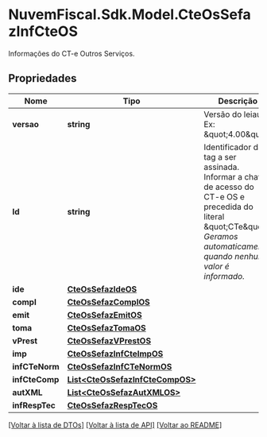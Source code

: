 # NuvemFiscal.Sdk.Model.CteOsSefazInfCteOS
Informações do CT-e Outros Serviços.

## Propriedades

Nome | Tipo | Descrição | Comentários
------------ | ------------- | ------------- | -------------
**versao** | **string** | Versão do leiaute.  Ex: \&quot;4.00\&quot;. | 
**Id** | **string** | Identificador da tag a ser assinada.  Informar a chave de acesso do CT-e OS e precedida do literal \&quot;CTe\&quot;.    *Geramos automaticamente quando nenhum valor é informado.* | [optional] 
**ide** | [**CteOsSefazIdeOS**](CteOsSefazIdeOS.md) |  | 
**compl** | [**CteOsSefazComplOS**](CteOsSefazComplOS.md) |  | [optional] 
**emit** | [**CteOsSefazEmitOS**](CteOsSefazEmitOS.md) |  | 
**toma** | [**CteOsSefazTomaOS**](CteOsSefazTomaOS.md) |  | [optional] 
**vPrest** | [**CteOsSefazVPrestOS**](CteOsSefazVPrestOS.md) |  | 
**imp** | [**CteOsSefazInfCteImpOS**](CteOsSefazInfCteImpOS.md) |  | 
**infCTeNorm** | [**CteOsSefazInfCTeNormOS**](CteOsSefazInfCTeNormOS.md) |  | [optional] 
**infCteComp** | [**List&lt;CteOsSefazInfCteCompOS&gt;**](CteOsSefazInfCteCompOS.md) |  | [optional] 
**autXML** | [**List&lt;CteOsSefazAutXMLOS&gt;**](CteOsSefazAutXMLOS.md) |  | [optional] 
**infRespTec** | [**CteOsSefazRespTecOS**](CteOsSefazRespTecOS.md) |  | [optional] 

[[Voltar à lista de DTOs]](../README.md#documentation-for-models) [[Voltar à lista de API]](../README.md#documentation-for-api-endpoints) [[Voltar ao README]](../README.md)

